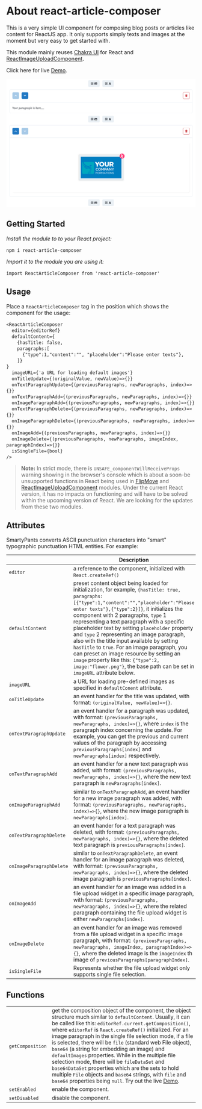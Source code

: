 # About react-article-composer

This is a very simple UI component for composing blog posts or articles like content for ReactJS app. It only supports simply texts and images at the moment but very easy to get started with. 

This module mainly reuses [Chakra UI](https://www.npmjs.com/package/@chakra-ui/react) for React and [ReactImageUploadComponent](https://jakehartnell.github.io/react-images-upload/).

Click here for live [Demo](https://2809p1.csb.app/).

![enter image description here](https://github.com/delanceronline/react-article-composer/blob/main/screenshot/sc.png?raw=true)

## Getting Started

*Install the module to to your React project:*

    npm i react-article-composer

*Import it to the module you are using it:*

    import ReactArticleComposer from 'react-article-composer'

## Usage

Place a `ReactArticleComposer` tag in the position which shows the component for the usage:

    <ReactArticleComposer 
      editor={editorRef} 
      defaultContent={
        {hasTitle: false,
        paragraphs:[
          {"type":1,"content":"", "placeholder":"Please enter texts"},
        ]}
    }
      imageURL={'a URL for loading default images'} 
      onTitleUpdate={(originalValue, newValue)=>{}} 
      onTextParagraphUpdate={(previousParagraphs, newParagraphs, index)=>{}}
      onTextParagraphAdd={(previousParagraphs, newParagraphs, index)=>{}}
      onImageParagraphAdd={(previousParagraphs, newParagraphs, index)=>{}}
      onTextParagraphDelete={(previousParagraphs, newParagraphs, index)=>{}}
      onImageParagraphDelete={(previousParagraphs, newParagraphs, index)=>{}}
      onImageAdd={(previousParagraphs, newParagraphs, index)=>{}}
      onImageDelete={(previousParagraphs, newParagraphs, imageIndex, paragraphIndex)=>{}}
      isSingleFile={bool}
    />

> **Note:** In strict mode, there is `UNSAFE_componentWillReceiveProps` warning showing in the browser's console which is about a soon-be unsupported functions in React being used in [FlipMove](https://www.npmjs.com/package/react-flip-move) and [ReactImageUploadComponent](https://jakehartnell.github.io/react-images-upload/) modules. Under the current React version, it has no impacts on functioning and will have to be solved within the upcoming version of React. We are looking for the updates from these two modules.

## Attributes

SmartyPants converts ASCII punctuation characters into "smart" typographic punctuation HTML entities. For example:



|                |Description                                          |
|----------------|-------------------------------------------------------------|
|`editor`          |a reference to the component, initialized with `React.createRef()`          |       
|`defaultContent` |preset content object being loaded for initialization, for example,           `{hasTitle: true, paragraphs:[{"type":1,"content":"","placeholder":"Please enter texts"},{"type":2}]}`, it initializes the component with 2 paragraphs, `type` 1 representing a text paragraph with a specific placeholder text by setting `placeholder` property and `type` 2 representing an image paragraph, also with the title input available by setting `hasTitle` to `true`. For an image paragraph, you can preset an image resource by setting an `image` property like this: `{"type":2, image:"flower.png"}`, the base path can be set in `imageURL` attribute below.|
|`imageURL`          |a URL for loading pre-defined images as specified in `defaultConent` attribute.|
|`onTitleUpdate`|an event handler for the title was updated, with format: `(originalValue, newValue)=>{}`.|
|`onTextParagraphUpdate`|an event handler for a paragraph was updated, with format: `(previousParagraphs, newParagraphs, index)=>{}`, where `index` is the paragraph index concerning the update. For example, you can get the previous and current values of the paragraph by accessing `previousParagraphs[index]` and `newParagraphs[index]` respectively.|
|`onTextParagraphAdd`|an event handler for a new text paragraph was added, with format: `(previousParagraphs, newParagraphs, index)=>{}`, where the new text paragraph is `newParagraphs[index]`.|
|`onImageParagraphAdd`|similar to `onTextParagraphAdd`, an event handler for a new image paragraph was added, with format: `(previousParagraphs, newParagraphs, index)=>{}`, where the new image paragraph is `newParagraphs[index]`.|
|`onTextParagraphDelete`|an event hander for a text paragraph was deleted, with format: `(previousParagraphs, newParagraphs, index)=>{}`, where the deleted text paragraph is `previousParagraphs[index]`.|
|`onImageParagraphDelete`|similar to `onTextParagraphDelete`, an event handler for an image paragraph was deleted, with format: `(previousParagraphs, newParagraphs, index)=>{}`, where the deleted image paragraph is `previousParagraphs[index]`.|
|`onImageAdd`|an event handler for an image was added in a file upload widget in a specific image paragraph, with format: `(previousParagraphs, newParagraphs, index)=>{}`, where the related paragraph containing the file upload widget is either `newParagraphs[index]`.|
|`onImageDelete`|an event handler for an image was removed from a file upload widget in a specific image paragraph, with format: `(previousParagraphs, newParagraphs, imageIndex, paragraphIndex)=>{}`, where the deleted image is the `imageIndex` th image of `previousParagraphs[paragraphIndex]`.|
|`isSingleFile`|Represents whether the file upload widget only supports single file selection.|

## Functions
|  |  |
|--|--|
| `getComposition` | get the composition object of the component, the object structure much similar to `defaultContent`. Usually, it can be called like this: `editorRef.current.getComposition()`, where `editorRef` is `React.createRef()` initialized. For an image paragraph in the single file selection mode, if a file is selected, there will be `file` (standard web File object), `base64` (a string for embedding an image) and `defaultImages` properties. While in the multiple file selection mode, there will be `fileDataSet` and `base64DataSet` properties which are the sets to hold multiple `File` objects and `base64` strings, with `file` and `base64` properties being `null`. Try out the live [Demo](https://2809p1.csb.app/).|
| `setEnabled` | enable the component. |
| `setDisabled` | disable the component. |


